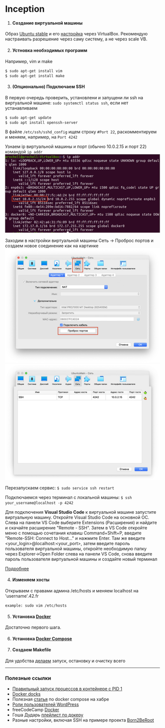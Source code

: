 # Inception

1. #### Создание виртуальной машины

Образ [Ubuntu stable](https://releases.ubuntu.com/20.04/) и его [настройка](https://losst.ru/kak-polzovatsya-virtualbox#2_%D0%A1%D0%BE%D0%B7%D0%B4%D0%B0%D0%BD%D0%B8%D0%B5_%D0%B2%D0%B8%D1%80%D1%82%D1%83%D0%B0%D0%BB%D1%8C%D0%BD%D0%BE%D0%B9_%D0%BC%D0%B0%D1%88%D0%B8%D0%BD%D1%8B) через VirtualBox.
Рекомендую настраивать разрешение через саму систему, а не через scale VB.

2. #### Устновка необходимых программ

Например, vim и make

	$ sudo apt-get install vim
	$ sudo apt-get install make

3. #### (Опционально) Подключаем SSH

В первую очередь проверить, установлени и запущени ли ssh на виртуальной машине:
`sudo systemctl status ssh`, если нет устанавливаем

	$ sudo apt-get update
	$ sudo apt install openssh-server

В файле `/etc/ssh/sshd_config` ищем строку `#Port 22`, раскомментируем и меняем,
например, на `Port 4242`

Узнаем ip виртуальной машины и порт (обычно 10.0.2.15 и порт 22) командой `ip addr`
![img3](./git_srcs/3.png)

Заходим в настройки виртуальной машины
Сеть -> Проброс портов и создаем новое соединение как на картинке
![img1](./git_srcs/1.png) ![img2](./git_srcs/2.png)

Перезапускаем сервис: `$ sudo service ssh restart`

Подключаемся через терминал с локальной машины: `$ ssh your_username@localhost -p 4242`

Для подключения **Visual Studio Code** к виртуальной машине запустите виртуальную машину. Откройте Visual Studio Code на основной ОС. Слева на панели VS Code выберите Extensions (Расширения) и найдите и скачайте расширение "Remote - SSH". Затем в VS Code откройте меню с помощью сочетания клавиш Command+Shift+P, введите "Remote-SSH: Connect to Host..." и нажмите Enter. Там же введите <your_login>@localhost:<your_port>, затем введите пароль пользователя виртуальной машины, откройте необходимую папку через Explorer->Open Folder слева на панели VS Code, снова введите пароль пользователя виртуальной машины и создайте новый терминал

[Подробнее](https://comp-security.net/%D0%BF%D0%BE%D0%B4%D0%BA%D0%BB%D1%8E%D1%87%D0%B8%D1%82%D1%8C%D1%81%D1%8F-%D0%BA-%D0%B2%D0%B8%D1%80%D1%82%D1%83%D0%B0%D0%BB%D1%8C%D0%BD%D0%BE%D0%B9-%D0%BC%D0%B0%D1%88%D0%B8%D0%BD%D0%B5-%D0%BF%D0%BE-ssh/)

4. #### Изменяем хосты

Открываем с правами админа /etc/hosts и меняем localhost на 'username'.42.fr

	example: sudo vim /etc/hosts

5. #### Установка [Docker](https://www.digitalocean.com/community/tutorials/how-to-install-and-use-docker-compose-on-ubuntu-20-04-ru)

Достаточно первого шага.

6. #### Установка [Docker Compose](https://www.digitalocean.com/community/tutorials/how-to-install-and-use-docker-compose-on-ubuntu-20-04-ru)

7. #### Создаем Makefile

Для удобства [делаем](./Makefile) запуск, остановку и очистку всего

---

### Полезные ссылки

- [Правильный запуск процессов в контейнере с PID 1](https://it-lux.ru/docker-entrypoint-pid-1/)
- [Docker docks](https://docs.docker.com/)
- Полезная [статья](https://habr.com/ru/company/ruvds/blog/450312/) по docker compose на хабре
- [Роли пользователей WordPress](https://hostenko.com/wpcafe/tutorials/roli-polzovateley-wordpress-razbiraemsya-kto-est-kto/#:~:text=%D0%92%20WordPress%20%D0%B5%D1%81%D1%82%D1%8C%20%D1%80%D0%B0%D0%B7%D0%BD%D1%8B%D0%B5%20%D1%82%D0%B8%D0%BF%D1%8B,%D1%82%D0%BE%D0%B3%D0%BE%2C%20%D1%87%D1%82%D0%BE%20%D0%BF%D0%BE%D0%BB%D1%8C%D0%B7%D0%BE%D0%B2%D0%B0%D1%82%D0%B5%D0%BB%D1%8E%20%D1%80%D0%B0%D0%B7%D1%80%D0%B5%D1%88%D0%B5%D0%BD%D0%BE%20%D0%B4%D0%B5%D0%BB%D0%B0%D1%82%D1%8C.)
- freeCodeCamp [Docker](https://www.freecodecamp.org/news/docker-simplified-96639a35ff36/)
- Гоша Дударь [плейлист по докеру](https://www.youtube.com/playlist?list=PL0lO_mIqDDFX1c0JHogP5YuZdOVawoepS)
- Разные настройки, включая SSH на примере проекта [Born2BeRoot](https://baigal.medium.com/born2beroot-e6e26dfb50ac)
